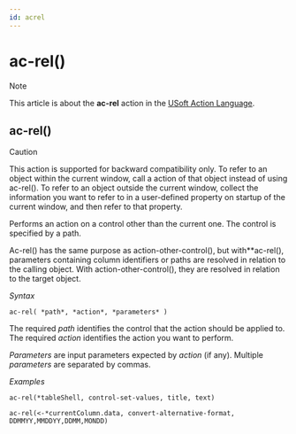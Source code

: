 ```yaml
---
id: acrel
---
```


# ac-rel()



> [!NOTE]
> This article is about the **ac-rel** action in the [USoft Action Language](/docs/Task_flow/Action_Language_reference/USoft_Action_Language.md).

## **ac-rel()**

> [!CAUTION]
> This action is supported for backward compatibility only.
> To refer to an object within the current window, call a action of that object instead of using ac-rel(). To refer to an object outside the current window, collect the information you want to refer to in a user-defined property on startup of the current window, and then refer to that property.

Performs an action on a control other than the current one. The control is specified by a path.

Ac-rel() has the same purpose as action-other-control(), but with**ac-rel(), parameters containing column identifiers or paths are resolved in relation to the calling object. With action-other-control(), they are resolved in relation to the target object.

*Syntax*

```
ac-rel( *path*, *action*, *parameters* )
```

The required *path* identifies the control that the action should be applied to. The required *action* identifies the action you want to perform.

*Parameters* are input parameters expected by *action* (if any). Multiple *parameters* are separated by commas.

*Examples*

```
ac-rel(*tableShell, control-set-values, title, text)
```

```
ac-rel(<-*currentColumn.data, convert-alternative-format, DDMMYY,MMDDYY,DDMM,MONDD)
```

 